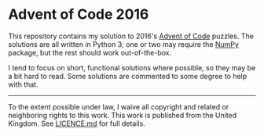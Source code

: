 # Advent of Code 2016

This repository contains my solution to 2016's [Advent of Code](https://adventofcode.com/2016) puzzles. The solutions
are all written in Python 3; one or two may require the [NumPy](http://www.numpy.org/) package, but the rest should
work out-of-the-box.

I tend to focus on short, functional solutions where possible, so they may be a bit hard to read. Some solutions are
commented to some degree to help with that.

---

To the extent possible under law, I waive all copyright and related or neighboring rights to this work. This work is
published from the United Kingdom. See [LICENCE.md](LICENCE.md) for full details.